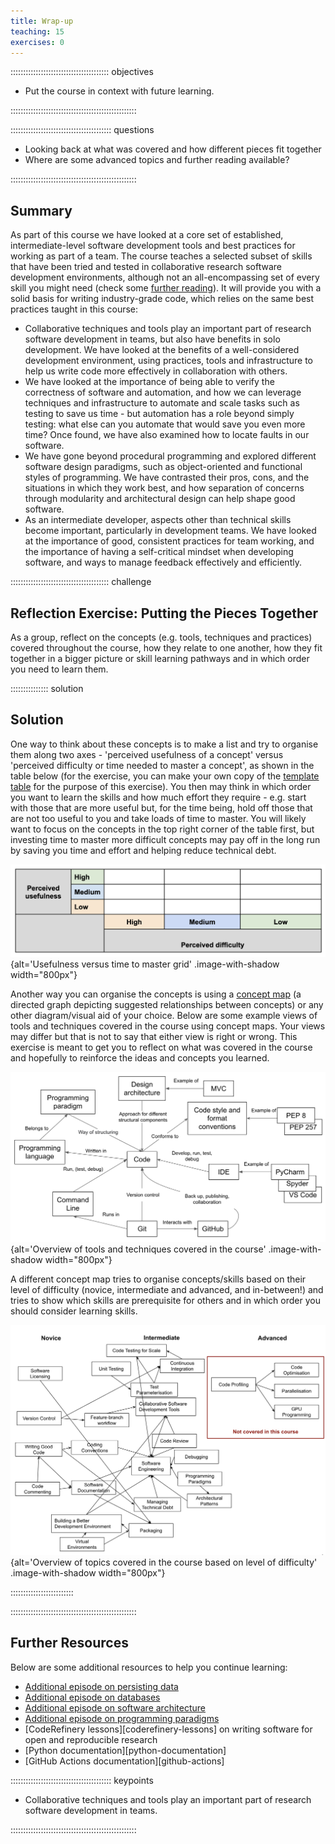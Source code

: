 ```yaml
---
title: Wrap-up
teaching: 15
exercises: 0
---
```


::::::::::::::::::::::::::::::::::::::: objectives

- Put the course in context with future learning.

::::::::::::::::::::::::::::::::::::::::::::::::::

:::::::::::::::::::::::::::::::::::::::: questions

- Looking back at what was covered and how different pieces fit together
- Where are some advanced topics and further reading available?

::::::::::::::::::::::::::::::::::::::::::::::::::

<!--
Examples of 'good' code best practices (from Steve's slides):
Correct – does what it's intended to do
Readable – remember WORM (Write Once Read Many)
Testable – "if it's not tested it's broken"
Documented – not what/how but why/because
Robust and reliable
Maintainable – by you and others six months from now
Extensible, flexible + reusable - trade off
Efficient, performant + scalable - trade off
Secure
Discoverable – others can understand quickly + easily
Simple – modular
Pick the properties that are relevant to your project -
e.g. trade off between time, efficiency and performance,
the levels of software reusability - this will dictate practices and the level of development.
This can lead to a discussion.
Reiterate some of the key messages.
-->

## Summary

As part of this course we have looked at a core set of
established, intermediate-level software development tools and best practices
for working as part of a team.
The course teaches a selected subset of skills that have been tried and tested
in collaborative research software development environments,
although not an all-encompassing set of every skill you might need
(check some [further reading](.#further-resources)).
It will provide you with a solid basis for writing industry-grade code,
which relies on the same best practices taught in this course:

- Collaborative techniques and tools play an important part
  of research software development in teams,
  but also have benefits in solo development.
  We have looked at the benefits of a well-considered development environment,
  using practices, tools and infrastructure
  to help us write code more effectively in collaboration with others.
- We have looked at the importance of being able to
  verify the correctness of software and automation,
  and how we can leverage techniques and infrastructure
  to automate and scale tasks such as testing to save us time -
  but automation has a role beyond simply testing:
  what else can you automate that would save you even more time?
  Once found, we have also examined how to locate faults in our software.
- We have gone beyond procedural programming and explored different software design paradigms,
  such as object-oriented and functional styles of programming.
  We have contrasted their pros, cons, and the situations in which they work best,
  and how separation of concerns through modularity and architectural design
  can help shape good software.
- As an intermediate developer,
  aspects other than technical skills become important,
  particularly in development teams.
  We have looked at the importance of good,
  consistent practices for team working,
  and the importance of having a self-critical mindset when developing software,
  and ways to manage feedback effectively and efficiently.

:::::::::::::::::::::::::::::::::::::::  challenge

## Reflection Exercise: Putting the Pieces Together

As a group, reflect on the concepts
(e.g. tools, techniques and practices)
covered throughout the course,
how they relate to one another,
how they fit together in a bigger picture or skill learning pathways
and in which order you need to learn them.

:::::::::::::::  solution

## Solution

One way to think about these concepts is to
make a list and try to organise them along two axes -
'perceived usefulness of a concept' versus
'perceived difficulty or time needed to master a concept',
as shown in the table below
(for the exercise, you can make your own copy of the
[template table](https://docs.google.com/document/d/1NdE6PjqxjSsf1K4ofkCoWc2GA3sY2RIsjRg8BghTXas/edit?usp=sharing)
for the purpose of this exercise).
You then may think in which order you want to learn the skills
and how much effort they require -
e.g. start with those that are more useful but, for the time being,
hold off those that are not too useful to you and take loads of time to master.
You will likely want to focus on the concepts in the top right corner of the table first,
but investing time to master more difficult concepts may pay off in the long run
by saving you time and effort and helping reduce technical debt.

![](fig/wrapup-perceived-usefulness-time.png){alt='Usefulness versus time to master grid' .image-with-shadow width="800px"}

Another way you can organise the concepts is using a
[concept map](https://en.wikipedia.org/wiki/Concept_map)
(a directed graph depicting suggested relationships between concepts)
or any other diagram/visual aid of your choice.
Below are some example views of tools and techniques covered in the course using concept maps.
Your views may differ but that is not to say that either view is right or wrong.
This exercise is meant to get you to reflect on what was covered in the course
and hopefully to reinforce the ideas and concepts you learned.

![](fig/wrapup-concept-map.png){alt='Overview of tools and techniques covered in the course' .image-with-shadow width="800px"}

A different concept map tries to organise concepts/skills based on their level of difficulty
(novice, intermediate and advanced, and in-between!)
and tries to show which skills are prerequisite for others
and in which order you should consider learning skills.

![](fig/wrapup-concept-map-difficulty-level.png){alt='Overview of topics covered in the course based on level of difficulty' .image-with-shadow width="800px"}



:::::::::::::::::::::::::

::::::::::::::::::::::::::::::::::::::::::::::::::

## Further Resources

Below are some additional resources to help you continue learning:

- [Additional episode on persisting data](../learners/persistence.md)
- [Additional episode on databases](../learners/databases.md)
- [Additional episode on software architecture](../learners/software-architecture-extra.md)
- [Additional episode on programming paradigms](../learners/programming-paradigms.md)
- [CodeRefinery lessons][coderefinery-lessons] on writing software for open and reproducible research
- [Python documentation][python-documentation]
- [GitHub Actions documentation][github-actions]



:::::::::::::::::::::::::::::::::::::::: keypoints

- Collaborative techniques and tools play an important part of research software development in teams.

::::::::::::::::::::::::::::::::::::::::::::::::::



